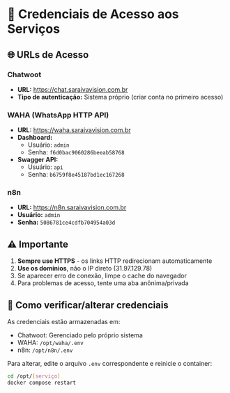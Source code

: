 # 🔐 Credenciais de Acesso aos Serviços

## 🌐 URLs de Acesso

### Chatwoot
- **URL:** https://chat.saraivavision.com.br
- **Tipo de autenticação:** Sistema próprio (criar conta no primeiro acesso)

### WAHA (WhatsApp HTTP API)
- **URL:** https://waha.saraivavision.com.br
- **Dashboard:** 
  - Usuário: `admin`
  - Senha: `f6d0bac9060286beeab58768`
- **Swagger API:**
  - Usuário: `api`
  - Senha: `b6759f8e45187bd1ec167268`

### n8n
- **URL:** https://n8n.saraivavision.com.br
- **Usuário:** `admin`
- **Senha:** `5086781ce4cdfb704954a03d`

## ⚠️ Importante

1. **Sempre use HTTPS** - os links HTTP redirecionam automaticamente
2. **Use os domínios**, não o IP direto (31.97.129.78)
3. Se aparecer erro de conexão, limpe o cache do navegador
4. Para problemas de acesso, tente uma aba anônima/privada

## 🔄 Como verificar/alterar credenciais

As credenciais estão armazenadas em:
- Chatwoot: Gerenciado pelo próprio sistema
- WAHA: `/opt/waha/.env`
- n8n: `/opt/n8n/.env`

Para alterar, edite o arquivo `.env` correspondente e reinicie o container:
```bash
cd /opt/[serviço]
docker compose restart
``` 